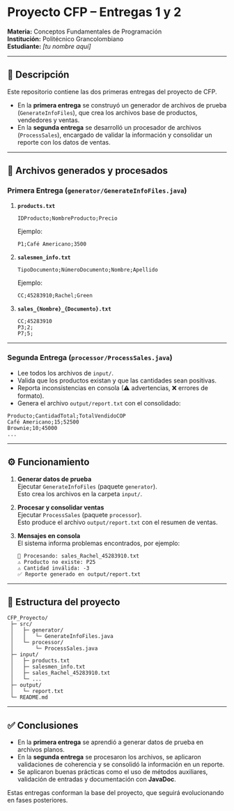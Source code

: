 # Proyecto CFP – Entregas 1 y 2  
**Materia:** Conceptos Fundamentales de Programación  
**Institución:** Politécnico Grancolombiano  
**Estudiante:** *[tu nombre aquí]*  

---

## 📌 Descripción  
Este repositorio contiene las dos primeras entregas del proyecto de CFP.  

- En la **primera entrega** se construyó un generador de archivos de prueba (`GenerateInfoFiles`), que crea los archivos base de productos, vendedores y ventas.  
- En la **segunda entrega** se desarrolló un procesador de archivos (`ProcessSales`), encargado de validar la información y consolidar un reporte con los datos de ventas.  

---

## 📂 Archivos generados y procesados  

### Primera Entrega (`generator/GenerateInfoFiles.java`)  
1. **`products.txt`**  
   ```
   IDProducto;NombreProducto;Precio
   ```
   Ejemplo:  
   ```
   P1;Café Americano;3500
   ```

2. **`salesmen_info.txt`**  
   ```
   TipoDocumento;NúmeroDocumento;Nombre;Apellido
   ```
   Ejemplo:  
   ```
   CC;45283910;Rachel;Green
   ```

3. **`sales_{Nombre}_{Documento}.txt`**  
   ```
   CC;45283910
   P3;2;
   P7;5;
   ```

---

### Segunda Entrega (`processor/ProcessSales.java`)  
- Lee todos los archivos de `input/`.  
- Valida que los productos existan y que las cantidades sean positivas.  
- Reporta inconsistencias en consola (⚠ advertencias, ❌ errores de formato).  
- Genera el archivo `output/report.txt` con el consolidado:  

```
Producto;CantidadTotal;TotalVendidoCOP
Café Americano;15;52500
Brownie;10;45000
...
```

---

## ⚙️ Funcionamiento  

1. **Generar datos de prueba**  
   Ejecutar `GenerateInfoFiles` (paquete `generator`).  
   Esto crea los archivos en la carpeta `input/`.  

2. **Procesar y consolidar ventas**  
   Ejecutar `ProcessSales` (paquete `processor`).  
   Esto produce el archivo `output/report.txt` con el resumen de ventas.  

3. **Mensajes en consola**  
   El sistema informa problemas encontrados, por ejemplo:  
   ```
   📂 Procesando: sales_Rachel_45283910.txt
   ⚠ Producto no existe: P25
   ⚠ Cantidad inválida: -3
   ✅ Reporte generado en output/report.txt
   ```

---

## 📑 Estructura del proyecto  

```
CFP_Proyecto/
 ├─ src/
 │   ├─ generator/
 │   │   └─ GenerateInfoFiles.java
 │   └─ processor/
 │       └─ ProcessSales.java
 ├─ input/
 │   ├─ products.txt
 │   ├─ salesmen_info.txt
 │   ├─ sales_Rachel_45283910.txt
 │   └─ ...
 ├─ output/
 │   └─ report.txt
 └─ README.md
```

---

## ✅ Conclusiones  
- En la **primera entrega** se aprendió a generar datos de prueba en archivos planos.  
- En la **segunda entrega** se procesaron los archivos, se aplicaron validaciones de coherencia y se consolidó la información en un reporte.  
- Se aplicaron buenas prácticas como el uso de métodos auxiliares, validación de entradas y documentación con **JavaDoc**.  

Estas entregas conforman la base del proyecto, que seguirá evolucionando en fases posteriores.  
